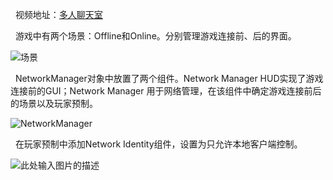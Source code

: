 ﻿&nbsp;&nbsp;视频地址：[多人聊天室][1]

&nbsp;&nbsp;游戏中有两个场景：Offline和Online。分别管理游戏连接前、后的界面。

![场景][2]

&nbsp;&nbsp;NetworkManager对象中放置了两个组件。Network Manager HUD实现了游戏连接前的GUI；Network Manager 用于网络管理，在该组件中确定游戏连接前后的场景以及玩家预制。

![NetworkManager][3]

&nbsp;&nbsp;在玩家预制中添加Network Identity组件，设置为只允许本地客户端控制。

![此处输入图片的描述][4]


  [1]: http://t.cn/RrM2L2K?m=4254870544221752&u=1802733303
  [2]: https://wx2.sinaimg.cn/mw690/6b7386f7ly1fsnvdlz3xuj20aj05974d.jpg
  [3]: https://wx3.sinaimg.cn/mw690/6b7386f7ly1fsnvhuff7lj20ah0l6gnp.jpg
  [4]: https://wx3.sinaimg.cn/mw690/6b7386f7ly1fsnvs1v20kj20ay0233yk.jpg

